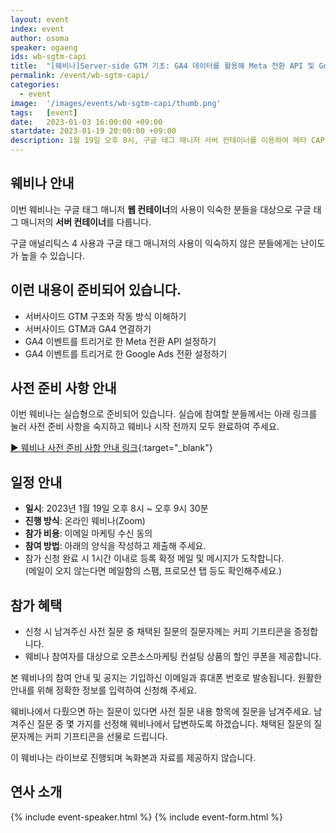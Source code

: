 ```yaml
---
layout: event
index: event
author: osoma
speaker: ogaeng
ids: wb-sgtm-capi
title:  "[웨비나]Server-side GTM 기초: GA4 데이터를 활용해 Meta 전환 API 및 Google Ads 전환 설정하기"
permalink: /event/wb-sgtm-capi/
categories:
  - event
image:  '/images/events/wb-sgtm-capi/thumb.png'
tags:   [event]
date:   2023-01-03 16:00:00 +09:00
startdate: 2023-01-19 20:00:00 +09:00
description: 1월 19일 오후 8시, 구글 태그 매니저 서버 컨테이너를 이용하여 메타 CAPI와 구글 애즈 전환 설정 실습을 진행합니다.
---
```


## 웨비나 안내

이번 웨비나는 구글 태그 매니저 **웹 컨테이너**의 사용이 익숙한 분들을 대상으로 구글 태그 매니저의 **서버 컨테이너**를 다룹니다.

구글 애널리틱스 4 사용과 구글 태그 매니저의 사용이 익숙하지 않은 분들에게는 난이도가 높을 수 있습니다.

## 이런 내용이 준비되어 있습니다.

- 서버사이드 GTM 구조와 작동 방식 이해하기
- 서버사이드 GTM과 GA4 연결하기
- GA4 이벤트를 트리거로 한 Meta 전환 API 설정하기
- GA4 이벤트를 트리거로 한 Google Ads 전환 설정하기

## 사전 준비 사항 안내

이번 웨비나는 실습형으로 준비되어 있습니다. 실습에 참여할 분들께서는 아래 링크를 눌러 사전 준비 사항을 숙지하고 웨비나 시작 전까지 모두 완료하여 주세요.

[▶ 웨비나 사전 준비 사항 안내 링크](https://oso.ma/XF9mz){:target="_blank"}

## 일정 안내

- **일시**: 2023년 1월 19일 오후 8시 ~ 오후 9시 30분
- **진행 방식**: 온라인 웨비나(Zoom)
- **참가 비용**: 이메일 마케팅 수신 동의
- **참여 방법**: 아래의 양식을 작성하고 제출해 주세요.
- 참가 신청 완료 시 1시간 이내로 등록 확정 메일 및 메시지가 도착합니다.<br>(메일이 오지 않는다면 메일함의 스팸, 프로모션 탭 등도 확인해주세요.)

## 참가 혜택

- 신청 시 남겨주신 사전 질문 중 채택된 질문의 질문자께는 커피 기프티콘을 증정합니다.
- 웨비나 참여자를 대상으로 오픈소스마케팅 컨설팅 상품의 할인 쿠폰을 제공합니다.

본 웨비나의 참여 안내 및 공지는 기입하신 이메일과 휴대폰 번호로 발송됩니다. 원활한 안내를 위해 정확한 정보를 입력하여 신청해 주세요.

웨비나에서 다뤘으면 하는 질문이 있다면 사전 질문 내용 항목에 질문을 남겨주세요. 남겨주신 질문 중 몇 가지를 선정해 웨비나에서 답변하도록 하겠습니다. 채택된 질문의 질문자께는 커피 기프티콘을 선물로 드립니다.

이 웨비나는 라이브로 진행되며 녹화본과 자료를 제공하지 않습니다.

## 연사 소개

{% include event-speaker.html %}
{% include event-form.html %}
